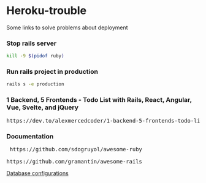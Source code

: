 # Heroku-trouble
Some links to solve problems about deployment

### Stop rails server
```bash
kill -9 $(pidof ruby)
```

### Run rails project in production
```bash
rails s -e production
```


### 1 Backend, 5 Frontends - Todo List with Rails, React, Angular, Vue, Svelte, and jQuery
<pre>
https://dev.to/alexmercedcoder/1-backend-5-frontends-todo-list-with-rails-react-angular-vue-svelte-and-jquery-18kp
</pre>

### Documentation
<pre> https://github.com/sdogruyol/awesome-ruby

https://github.com/gramantin/awesome-rails
</pre>

<a href="https://gist.github.com/jwo/4512764"> Database configurations </a>
